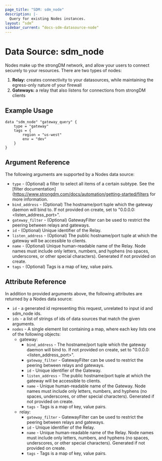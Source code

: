 ```yaml
---
page_title: "SDM: sdm_node"
description: |-
  Query for existing Nodes instances.
layout: “sdm”
sidebar_current: “docs-sdm-datasource-node"
---
```

# Data Source: sdm_node

Nodes make up the strongDM network, and allow your users to connect securely to your resources.
 There are two types of nodes:
 1. **Relay:** creates connectivity to your datasources, while maintaining the egress-only nature of your firewall
 1. **Gateways:** a relay that also listens for connections from strongDM clients
## Example Usage

```hcl
data "sdm_node" "gateway_query" {
    type = "gateway"
    tags = {
        region = "us-west"
        env = "dev"
    }    
}
```
## Argument Reference
The following arguments are supported by a Nodes data source:
* `type` - (Optional) a filter to select all items of a certain subtype. See the [filter documentation](https://www.strongdm.com/docs/automation/getting-started/filters for more information.
* `bind_address` - (Optional) The hostname/port tuple which the gateway daemon will bind to.
 If not provided on create, set to "0.0.0.0:<listen_address_port>".
* `gateway_filter` - (Optional) GatewayFilter can be used to restrict the peering between relays and
 gateways.
* `id` - (Optional) Unique identifier of the Relay.
* `listen_address` - (Optional) The public hostname/port tuple at which the gateway will be accessible to clients.
* `name` - (Optional) Unique human-readable name of the Relay. Node names must include only letters, numbers, and hyphens (no spaces, underscores, or other special characters). Generated if not provided on create.
* `tags` - (Optional) Tags is a map of key, value pairs.
## Attribute Reference
In addition to provided arguments above, the following attributes are returned by a Nodes data source:
* `id` - a generated id representing this request, unrelated to input id and sdm_node ids.
* `ids` - a list of strings of ids of data sources that match the given arguments.
* `nodes` - A single element list containing a map, where each key lists one of the following objects:
	* gateway:
		* `bind_address` - The hostname/port tuple which the gateway daemon will bind to.
 If not provided on create, set to "0.0.0.0:<listen_address_port>".
		* `gateway_filter` - GatewayFilter can be used to restrict the peering between relays and
 gateways.
		* `id` - Unique identifier of the Gateway.
		* `listen_address` - The public hostname/port tuple at which the gateway will be accessible to clients.
		* `name` - Unique human-readable name of the Gateway. Node names must include only letters, numbers, and hyphens (no spaces, underscores, or other special characters). Generated if not provided on create.
		* `tags` - Tags is a map of key, value pairs.
	* relay:
		* `gateway_filter` - GatewayFilter can be used to restrict the peering between relays and
 gateways.
		* `id` - Unique identifier of the Relay.
		* `name` - Unique human-readable name of the Relay. Node names must include only letters, numbers, and hyphens (no spaces, underscores, or other special characters). Generated if not provided on create.
		* `tags` - Tags is a map of key, value pairs.
